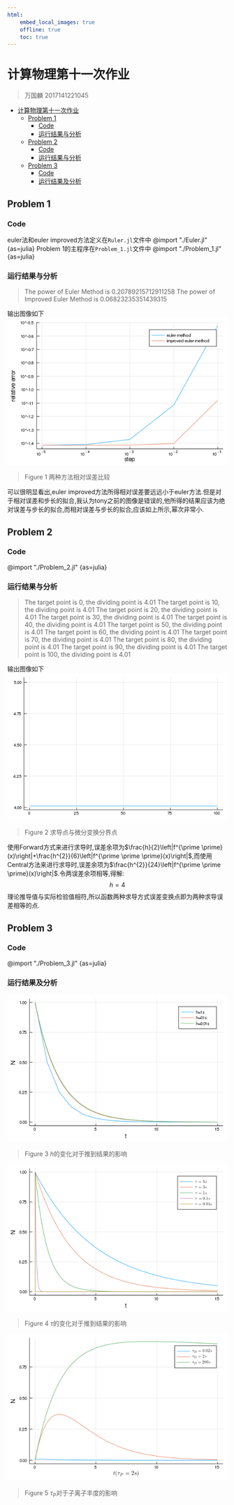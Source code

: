 ```yaml
---
html:
    embed_local_images: true
    offline: true
    toc: true
---
```

# 计算物理第十一次作业
>万国麟
>2017141221045


<!-- @import "[TOC]" {cmd="toc" depthFrom=1 depthTo=6 orderedList=false} -->

<!-- code_chunk_output -->

- [ 计算物理第十一次作业](#计算物理第十一次作业)
  - [ Problem 1](#problem-1)
    - [ Code](#code)
    - [ 运行结果与分析](#运行结果与分析)
  - [ Problem 2](#problem-2)
    - [ Code](#code-1)
    - [ 运行结果与分析](#运行结果与分析-1)
  - [ Problem 3](#problem-3)
    - [ Code](#code-2)
    - [ 运行结果及分析](#运行结果及分析)

<!-- /code_chunk_output -->


## Problem 1
### Code
euler法和euler improved方法定义在`Ruler.jl`文件中
@import "./Euler.jl" {as=julia}
Problem 1的主程序在`Problem_1.jl`文件中
@import "./Problem_1.jl" {as=julia}
### 运行结果与分析
>The power of Euler Method is 0.20789215712911258
>The power of Improved Euler Method is 0.06823235351439315

输出图像如下
![relative_error](Problem_1.png)
>Figure 1 两种方法相对误差比较

可以很明显看出,euler improved方法所得相对误差要远远小于euler方法.但是对于相对误差和步长的拟合,我认为tony之前的图像是错误的,他所得的结果应该为绝对误差与步长的拟合,而相对误差与步长的拟合,应该如上所示,幂次非常小.
## Problem 2
### Code
@import "./Problem_2.jl" {as=julia}
### 运行结果与分析
>The target point is 0, the dividing point is 4.01
>The target point is 10, the dividing point is 4.01
>The target point is 20, the dividing point is 4.01
>The target point is 30, the dividing point is 4.01
>The target point is 40, the dividing point is 4.01
>The target point is 50, the dividing point is 4.01
>The target point is 60, the dividing point is 4.01
>The target point is 70, the dividing point is 4.01
>The target point is 80, the dividing point is 4.01
>The target point is 90, the dividing point is 4.01
>The target point is 100, the dividing point is 4.01

输出图像如下
![Problem2](Problem_2.png)
>Figure 2 求导点与微分变换分界点

使用Forward方式来进行求导时,误差余项为$\frac{h}{2}\left|f^{\prime \prime}(x)\right|+\frac{h^{2}}{6}\left|f^{\prime \prime \prime}(x)\right|$,而使用Central方法来进行求导时,误差余项为$\frac{h^{2}}{24}\left|f^{\prime \prime \prime}(x)\right|$.令两误差余项相等,得解:
$$
h=4
$$
理论推导值与实际检验值相符,所以函数两种求导方式误差变换点即为两种求导误差相等的点.
## Problem 3
### Code
@import "./Problem_3.jl" {as=julia}
### 运行结果及分析
![h](Problem_3_partA.png)
>Figure 3 $h$的变化对于推到结果的影响

![tau](Problem_3_partB.png)
>Figure 4 $\tau$的变化对于推到结果的影响

![daughter](Problem_3_partC.png)
>Figure 5 $\tau_{P}$对于子离子丰度的影响